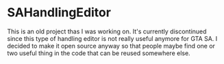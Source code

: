 # SAHandlingEditor
This is an old project thas I was working on. It's currently discontinued since this type of handling editor is not really useful anymore for GTA SA. I decided to make it open source anyway so that people maybe find one or two useful thing in the code that can be reused somewhere else.

